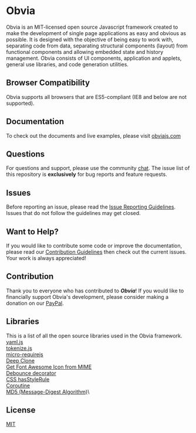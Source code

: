 # Obvia
Obvia is an MIT-licensed open source Javascript framework created to make the development of single page applications as easy and obvious as possible. It is designed with the objective of being easy to work with, separating code from data, separating structural components (layout) from functional components and allowing embedded state and history management. Obvia consists of UI components, application and applets, general use libraries, and code generation utilities.

## Browser Compatibility
Obvia supports all browsers that are ES5-compliant (IE8 and below are not supported).

## Documentation
To check out the documents and live examples, please visit [obviajs.com]

## Questions
For questions and support, please use the community [chat]. The issue list of this repository is **exclusively** for bug reports and feature requests.

## Issues
Before reporting an issue, please read the [Issue Reporting Guidelines]. Issues that do not follow the guidelines may get closed.

## Want to Help?
If you would like to contribute some code or improve the documentation, please read our [Contribution Guidelines] then check out the current issues. Your work is always appreciated!

## Contribution
Thank you to everyone who has contributed to ***Obvia***!
If you would like to financially support Obvia's development, please consider making a donation on our [PayPal].

## Libraries
This is a list of all the open source libraries used in the Obvia framework.
[yaml.js]\
[tokenize.js]\
[micro-requirejs]\
[Deep Clone]\
[Get Font Awesome Icon from MIME]\
[Debounce decorator]\
[CSS hasStyleRule]\
[Coroutine]\
[MD5 (Message-Digest Algorithm)]\

## License
[MIT]

[obviajs.com]: https://obviajs.com/
[Issue Reporting Guidelines]: https://github.com/obviajs/obvia/blob/master/.github/CONTRIBUTING.md#issue-reporting-guidelines
[Contribution Guidelines]: https://github.com/obviajs/obvia/blob/master/.github/CONTRIBUTING.md
[PayPal]: https://paypal.me/obviajs
[MIT]: https://opensource.org/licenses/MIT
[chat]: https://discord.gg/bYd5A2Q
[yaml.js]: https://github.com/jeremyfa/yaml.js/blob/develop/dist/yaml.js
[tokenize.js]: https://gist.github.com/BonsaiDen/1810887
[micro-requirejs]: https://github.com/dsheiko/micro-requirejs
[Deep Clone]: https://github.com/mbrowne/simpleoo.js/blob/master/simpleoo.js
[Get Font Awesome Icon from MIME]: https://gist.github.com/colemanw/9c9a12aae16a4bfe2678de86b661d922#gistcomment-2632557
[Debounce decorator]: https://medium.freecodecamp.org/here-are-a-few-function-decorators-you-can-write-from-scratch-488549fe8f86
[CSS hasStyleRule]: https://stackoverflow.com/a/46589334
[Coroutine]: https://github.com/antivanov/coroutine.js
[MD5 (Message-Digest Algorithm)]: http://www.webtoolkit.info/